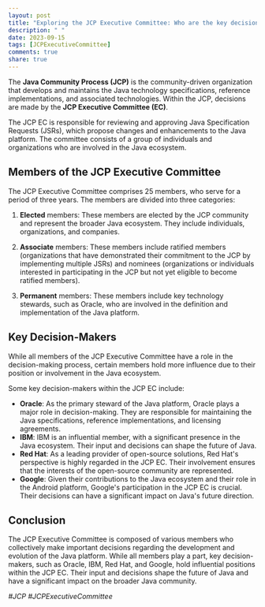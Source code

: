 ```yaml
---
layout: post
title: "Exploring the JCP Executive Committee: Who are the key decision-makers?"
description: " "
date: 2023-09-15
tags: [JCPExecutiveCommittee]
comments: true
share: true
---
```


The **Java Community Process (JCP)** is the community-driven organization that develops and maintains the Java technology specifications, reference implementations, and associated technologies. Within the JCP, decisions are made by the **JCP Executive Committee (EC)**. 

The JCP EC is responsible for reviewing and approving Java Specification Requests (JSRs), which propose changes and enhancements to the Java platform. The committee consists of a group of individuals and organizations who are involved in the Java ecosystem. 

## Members of the JCP Executive Committee

The JCP Executive Committee comprises 25 members, who serve for a period of three years. The members are divided into three categories:

1. **Elected** members: These members are elected by the JCP community and represent the broader Java ecosystem. They include individuals, organizations, and companies.

2. **Associate** members: These members include ratified members (organizations that have demonstrated their commitment to the JCP by implementing multiple JSRs) and nominees (organizations or individuals interested in participating in the JCP but not yet eligible to become ratified members).

3. **Permanent** members: These members include key technology stewards, such as Oracle, who are involved in the definition and implementation of the Java platform.

## Key Decision-Makers

While all members of the JCP Executive Committee have a role in the decision-making process, certain members hold more influence due to their position or involvement in the Java ecosystem. 

Some key decision-makers within the JCP EC include:

- **Oracle**: As the primary steward of the Java platform, Oracle plays a major role in decision-making. They are responsible for maintaining the Java specifications, reference implementations, and licensing agreements.
- **IBM**: IBM is an influential member, with a significant presence in the Java ecosystem. Their input and decisions can shape the future of Java.
- **Red Hat**: As a leading provider of open-source solutions, Red Hat's perspective is highly regarded in the JCP EC. Their involvement ensures that the interests of the open-source community are represented.
- **Google**: Given their contributions to the Java ecosystem and their role in the Android platform, Google's participation in the JCP EC is crucial. Their decisions can have a significant impact on Java's future direction.

## Conclusion

The JCP Executive Committee is composed of various members who collectively make important decisions regarding the development and evolution of the Java platform. While all members play a part, key decision-makers, such as Oracle, IBM, Red Hat, and Google, hold influential positions within the JCP EC. Their input and decisions shape the future of Java and have a significant impact on the broader Java community.

*#JCP #JCPExecutiveCommittee*